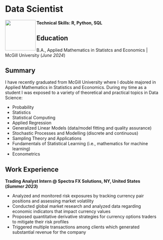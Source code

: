 # Data Scientist

<img align="left" width="100" height="100" src="assets/roundphoto.JPG">


#### Technical Skills: R, Python, SQL

## Education			        		
B.A., Applied Mathematics in Statistcs and Economics | McGill University (_June 2024_)

## Summary 
I have recently graduated from McGill University where I double majored in Applied Mathematics in Statistics and Economics. During my time as a student I was exposed to a variety of theoretical and practical topics in Data Science:

- Probability
- Statistics
- Statistical Computing 
- Applied Regression
- Generalized Linear Models (data/model fitting and quality assurance)
- Stochastic Processes and Modelling (discrete and continuous)
- Sampling Theory and Applications 
- Fundamentals of Statistical Learning (i.e., mathematics for machine learning)
- Econometrics

## Work Experience
**Trading Analyst Intern @ Spectra FX Solutions, NY, United States (_Summer 2023_)**
- Analyzed and monitored risk exposures by tracking currency pair positions and assessing market volatility
- Conducted global market research and analyzed data regarding economic indicators that impact currency values
- Proposed quantitative derivative strategies for currency options traders to mitigate their risk profiles
- Triggered multiple transactions among clients which generated substantial revenue for the company
